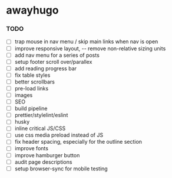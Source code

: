 # awayhugo

### TODO

- [ ] trap mouse in nav menu / skip main links when nav is open
- [ ] improve responsive layout, -- remove non-relative sizing units
- [ ] add nav menu for a series of posts 
- [ ] setup footer scroll over/parallex
- [ ] add reading progress bar
- [ ] fix table styles 
- [ ] better scrollbars 
- [ ] pre-load links
- [ ] images
- [ ] SEO 
- [ ] build pipeline 
 - [ ] prettier/stylelint/eslint 
 - [ ] husky 
 - [ ] inline critical JS/CSS
- [ ] use css media preload instead of JS
- [ ] fix header spacing, especially for the outline section 
- [ ] improve fonts 
- [ ] improve hamburger button
- [ ] audit page descriptions
- [ ] setup browser-sync for mobile testing
